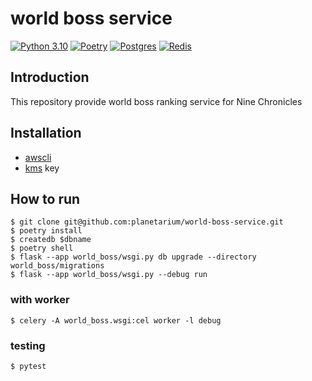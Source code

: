 # world boss service
[![Python 3.10](https://img.shields.io/badge/python-3.10-blue.svg)](https://www.python.org/downloads/release/python-3100/)
[![Poetry](https://img.shields.io/badge/poetry-1.2.2-blue.svg)](https://python-poetry.org/docs/#installation)
[![Postgres](https://img.shields.io/badge/Postgres-13.7-blue.svg)](https://www.postgresql.org/ftp/source/v13.7/)
[![Redis](https://img.shields.io/badge/redis-7.0-blue.svg)](https://redis.io/download/)

## Introduction
This repository provide world boss ranking service for Nine Chronicles

## Installation
- [awscli](https://aws.amazon.com/ko/cli/)
- [kms](https://aws.amazon.com/ko/kms/) key

## How to run
```commandline
$ git clone git@github.com:planetarium/world-boss-service.git
$ poetry install
$ createdb $dbname
$ poetry shell
$ flask --app world_boss/wsgi.py db upgrade --directory world_boss/migrations
$ flask --app world_boss/wsgi.py --debug run
```

### with worker
```commandline
$ celery -A world_boss.wsgi:cel worker -l debug
```

### testing
```commandline
$ pytest
```
